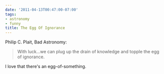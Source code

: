 ```yaml
---
date: '2011-04-13T00:47:00-07:00'
tags:
- astronomy
- funny
title: The Egg Of Ignorance
---
```


Philip C. Plait, Bad Astronomy:

>With luck...we can plug up the drain of knowledge and topple the egg of ignorance.

I love that there's an egg-of-something.
